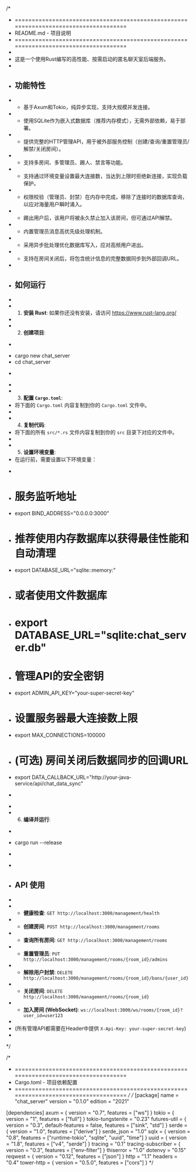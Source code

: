 /*
 * ====================================================================================
 * README.md - 项目说明
 * ====================================================================================
 *
 * 这是一个使用Rust编写的高性能、按需启动的匿名聊天室后端服务。
 *
 * ## 功能特性
 * - 基于Axum和Tokio，纯异步实现，支持大规模并发连接。
 * - 使用SQLite作为嵌入式数据库（推荐内存模式），无需外部依赖，易于部署。
 * - 提供完整的HTTP管理API，用于被外部服务控制（创建/查询/重置管理员/解禁/关闭房间）。
 * - 支持多房间、多管理员、踢人、禁言等功能。
 * - 支持通过环境变量设置最大连接数，当达到上限时拒绝新连接，实现负载保护。
 * - 权限校验（管理员、封禁）在内存中完成，移除了连接时的数据库查询，以应对海量用户瞬时涌入。
 * - 踢出用户后，该用户将被永久禁止加入该房间，但可通过API解禁。
 * - 内置管理员消息高优先级处理机制。
 * - 采用异步批处理优化数据库写入，应对高频用户进出。
 * - 支持在房间关闭后，将包含统计信息的完整数据同步到外部回调URL。
 *
 * ## 如何运行
 *
 * 1. **安装 Rust**: 如果你还没有安装，请访问 https://www.rust-lang.org/
 *
 * 2. **创建项目**:
 * ```bash
 * cargo new chat_server
 * cd chat_server
 * ```
 *
 * 3. **配置 `Cargo.toml`**:
 * 将下面的 `Cargo.toml` 内容复制到你的 `Cargo.toml` 文件中。
 *
 * 4. **复制代码**:
 * 将下面的所有 `src/*.rs` 文件内容复制到你的 `src` 目录下对应的文件中。
 *
 * 5. **设置环境变量**:
 * 在运行前，需要设置以下环境变量：
 * ```bash
 * # 服务监听地址
 * export BIND_ADDRESS="0.0.0.0:3000"
 * # 推荐使用内存数据库以获得最佳性能和自动清理
 * export DATABASE_URL="sqlite::memory:"
 * # 或者使用文件数据库
 * # export DATABASE_URL="sqlite:chat_server.db"
 * # 管理API的安全密钥
 * export ADMIN_API_KEY="your-super-secret-key"
 * # 设置服务器最大连接数上限
 * export MAX_CONNECTIONS=100000
 * # (可选) 房间关闭后数据同步的回调URL
 * export DATA_CALLBACK_URL="http://your-java-service/api/chat_data_sync"
 * ```
 *
 * 6. **编译并运行**:
 * ```bash
 * cargo run --release
 * ```
 *
 * ## API 使用
 *
 * - **健康检查**: `GET http://localhost:3000/management/health`
 * - **创建房间**: `POST http://localhost:3000/management/rooms`
 * - **查询所有房间**: `GET http://localhost:3000/management/rooms`
 * - **重置管理员**: `PUT http://localhost:3000/management/rooms/{room_id}/admins`
 * - **解除用户封禁**: `DELETE http://localhost:3000/management/rooms/{room_id}/bans/{user_id}`
 * - **关闭房间**: `DELETE http://localhost:3000/management/rooms/{room_id}`
 * - **加入房间 (WebSocket)**: `ws://localhost:3000/ws/rooms/{room_id}?user_id=user123`
 *
 * (所有管理API都需要在Header中提供 `X-Api-Key: your-super-secret-key`)
 *
 */

/*
 * ====================================================================================
 * Cargo.toml - 项目依赖配置
 * ====================================================================================
 */
/*
[package]
name = "chat_server"
version = "0.1.0"
edition = "2021"

[dependencies]
axum = { version = "0.7", features = ["ws"] }
tokio = { version = "1", features = ["full"] }
tokio-tungstenite = "0.23"
futures-util = { version = "0.3", default-features = false, features = ["sink", "std"] }
serde = { version = "1.0", features = ["derive"] }
serde_json = "1.0"
sqlx = { version = "0.8", features = ["runtime-tokio", "sqlite", "uuid", "time"] }
uuid = { version = "1.8", features = ["v4", "serde"] }
tracing = "0.1"
tracing-subscriber = { version = "0.3", features = ["env-filter"] }
thiserror = "1.0"
dotenvy = "0.15"
reqwest = { version = "0.12", features = ["json"] }
http = "1.1"
headers = "0.4"
tower-http = { version = "0.5.0", features = ["cors"] }
*/





